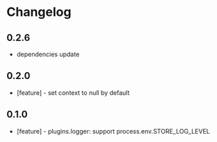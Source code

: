 # Changelog

## 0.2.6

* dependencies update

## 0.2.0

* [feature] - set context to null by default

## 0.1.0

* [feature] - plugins.logger: support process.env.STORE_LOG_LEVEL
